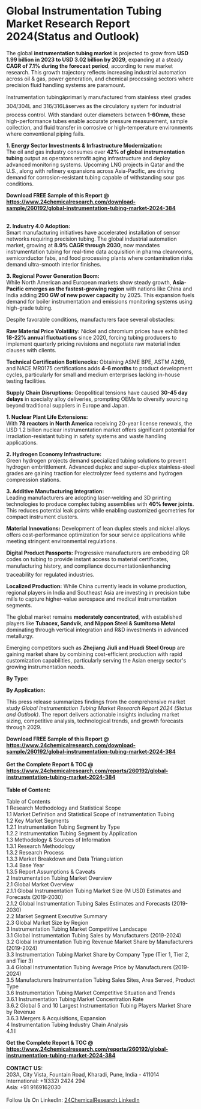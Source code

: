 <h1>Global Instrumentation Tubing Market Research Report 2024(Status and Outlook)</h1><p>The global <strong>instrumentation tubing market</strong> is projected to grow from <strong>USD 1.99 billion in 2023 to USD 3.02 billion by 2029</strong>, expanding at a steady <strong>CAGR of 7.1% during the forecast period</strong>, according to new market research. This growth trajectory reflects increasing industrial automation across oil &amp; gas, power generation, and chemical processing sectors where precision fluid handling systems are paramount.</p><p>Instrumentation tubingâprimarily manufactured from stainless steel grades 304/304L and 316/316Lâserves as the circulatory system for industrial process control. With standard outer diameters between <strong>1-60mm</strong>, these high-performance tubes enable accurate pressure measurement, sample collection, and fluid transfer in corrosive or high-temperature environments where conventional piping fails.</p><p><strong>1. Energy Sector Investments &amp; Infrastructure Modernization:</strong><br>
The oil and gas industry consumes over <strong>42% of global instrumentation tubing</strong> output as operators retrofit aging infrastructure and deploy advanced monitoring systems. Upcoming LNG projects in Qatar and the U.S., along with refinery expansions across Asia-Pacific, are driving demand for corrosion-resistant tubing capable of withstanding sour gas conditions.</p><div><b>Download FREE Sample of this Report @ 
            <a href="https://www.24chemicalresearch.com/download-sample/260192/global-instrumentation-tubing-market-2024-384">
            https://www.24chemicalresearch.com/download-sample/260192/global-instrumentation-tubing-market-2024-384</a></b></div><br><p><strong>2. Industry 4.0 Adoption:</strong><br>
Smart manufacturing initiatives have accelerated installation of sensor networks requiring precision tubing. The global industrial automation market, growing at <strong>8.9% CAGR through 2030</strong>, now mandates instrumentation tubing for real-time data acquisition in pharma cleanrooms, semiconductor fabs, and food processing plants where contamination risks demand ultra-smooth interior finishes.</p><p><strong>3. Regional Power Generation Boom:</strong><br>
While North American and European markets show steady growth, <strong>Asia-Pacific emerges as the fastest-growing region</strong> with nations like China and India adding <strong>290 GW of new power capacity</strong> by 2025. This expansion fuels demand for boiler instrumentation and emissions monitoring systems using high-grade tubing.</p><p>Despite favorable conditions, manufacturers face several obstacles:</p><p><strong>Raw Material Price Volatility:</strong> Nickel and chromium prices have exhibited <strong>18-22% annual fluctuations</strong> since 2020, forcing tubing producers to implement quarterly pricing revisions and negotiate raw material index clauses with clients.</p><p><strong>Technical Certification Bottlenecks:</strong> Obtaining ASME BPE, ASTM A269, and NACE MR0175 certifications adds <strong>4-6 months</strong> to product development cycles, particularly for small and medium enterprises lacking in-house testing facilities.</p><p><strong>Supply Chain Disruptions:</strong> Geopolitical tensions have caused <strong>30-45 day delays</strong> in specialty alloy deliveries, prompting OEMs to diversify sourcing beyond traditional suppliers in Europe and Japan.</p><p><strong>1. Nuclear Plant Life Extensions:</strong><br>
With <strong>78 reactors in North America</strong> receiving 20-year license renewals, the USD 1.2 billion nuclear instrumentation market offers significant potential for irradiation-resistant tubing in safety systems and waste handling applications.</p><p><strong>2. Hydrogen Economy Infrastructure:</strong><br>
Green hydrogen projects demand specialized tubing solutions to prevent hydrogen embrittlement. Advanced duplex and super-duplex stainless-steel grades are gaining traction for electrolyzer feed systems and hydrogen compression stations.</p><p><strong>3. Additive Manufacturing Integration:</strong><br>
Leading manufacturers are adopting laser-welding and 3D printing technologies to produce complex tubing assemblies with <strong>40% fewer joints</strong>. This reduces potential leak points while enabling customized geometries for compact instrument clusters.</p><p><strong>Material Innovations:</strong> Development of lean duplex steels and nickel alloys offers cost-performance optimization for sour service applications while meeting stringent environmental regulations.</p><p><strong>Digital Product Passports:</strong> Progressive manufacturers are embedding QR codes on tubing to provide instant access to material certificates, manufacturing history, and compliance documentationâenhancing traceability for regulated industries.</p><p><strong>Localized Production:</strong> While China currently leads in volume production, regional players in India and Southeast Asia are investing in precision tube mills to capture higher-value aerospace and medical instrumentation segments.</p><p>The global market remains <strong>moderately concentrated</strong>, with established players like <strong>Tubacex, Sandvik, and Nippon Steel &amp; Sumitomo Metal</strong> dominating through vertical integration and R&amp;D investments in advanced metallurgy.</p><p>Emerging competitors such as <strong>Zhejiang Jiuli and Huadi Steel Group</strong> are gaining market share by combining cost-efficient production with rapid customization capabilities, particularly serving the Asian energy sector's growing instrumentation needs.</p><p><strong>By Type:</strong></p><p><strong>By Application:</strong></p><p>This press release summarizes findings from the comprehensive market study <em>Global Instrumentation Tubing Market Research Report 2024 (Status and Outlook)</em>. The report delivers actionable insights including market sizing, competitive analysis, technological trends, and growth forecasts through 2029.</p><div><b>Download FREE Sample of this Report @ 
            <a href="https://www.24chemicalresearch.com/download-sample/260192/global-instrumentation-tubing-market-2024-384">
            https://www.24chemicalresearch.com/download-sample/260192/global-instrumentation-tubing-market-2024-384</a></b></div><br><div><b>Get the Complete Report & TOC @ 
            <a href="https://www.24chemicalresearch.com/reports/260192/global-instrumentation-tubing-market-2024-384">
            https://www.24chemicalresearch.com/reports/260192/global-instrumentation-tubing-market-2024-384</a></b></div><br>
            <b>Table of Content:</b><p>Table of Contents<br />
1 Research Methodology and Statistical Scope<br />
1.1 Market Definition and Statistical Scope of Instrumentation Tubing<br />
1.2 Key Market Segments<br />
1.2.1 Instrumentation Tubing Segment by Type<br />
1.2.2 Instrumentation Tubing Segment by Application<br />
1.3 Methodology & Sources of Information<br />
1.3.1 Research Methodology<br />
1.3.2 Research Process<br />
1.3.3 Market Breakdown and Data Triangulation<br />
1.3.4 Base Year<br />
1.3.5 Report Assumptions & Caveats<br />
2 Instrumentation Tubing Market Overview<br />
2.1 Global Market Overview<br />
2.1.1 Global Instrumentation Tubing Market Size (M USD) Estimates and Forecasts (2019-2030)<br />
2.1.2 Global Instrumentation Tubing Sales Estimates and Forecasts (2019-2030)<br />
2.2 Market Segment Executive Summary<br />
2.3 Global Market Size by Region<br />
3 Instrumentation Tubing Market Competitive Landscape<br />
3.1 Global Instrumentation Tubing Sales by Manufacturers (2019-2024)<br />
3.2 Global Instrumentation Tubing Revenue Market Share by Manufacturers (2019-2024)<br />
3.3 Instrumentation Tubing Market Share by Company Type (Tier 1, Tier 2, and Tier 3)<br />
3.4 Global Instrumentation Tubing Average Price by Manufacturers (2019-2024)<br />
3.5 Manufacturers Instrumentation Tubing Sales Sites, Area Served, Product Type<br />
3.6 Instrumentation Tubing Market Competitive Situation and Trends<br />
3.6.1 Instrumentation Tubing Market Concentration Rate<br />
3.6.2 Global 5 and 10 Largest Instrumentation Tubing Players Market Share by Revenue<br />
3.6.3 Mergers & Acquisitions, Expansion<br />
4 Instrumentation Tubing Industry Chain Analysis<br />
4.1 I</p><div><b>Get the Complete Report & TOC @ 
            <a href="https://www.24chemicalresearch.com/reports/260192/global-instrumentation-tubing-market-2024-384">
            https://www.24chemicalresearch.com/reports/260192/global-instrumentation-tubing-market-2024-384</a></b></div><br><b>CONTACT US:</b><br>
            203A, City Vista, Fountain Road, Kharadi, Pune, India - 411014<br>
            International: +1(332) 2424 294<br>
            Asia: +91 9169162030 <br><br>
            Follow Us On LinkedIn: <a href="https://www.linkedin.com/company/24chemicalresearch/">24ChemicalResearch LinkedIn</a>